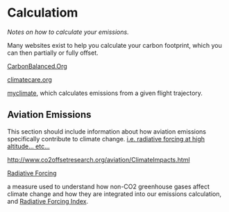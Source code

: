 # Calculatiom

_Notes on how to calculate your emissions._



Many websites exist to help you calculate your carbon footprint, which you can then partially or fully offset.

[CarbonBalanced.Org](http://www.carbonbalanced.org/calculator/flights.asp)

[climatecare.org](http://www.http://climatecare.org/calculator/)

[myclimate](http://www.http://co2.myclimate.org/en/flight_calculators/new), which calculates emissions from a given flight trajectory.




## Aviation Emissions

This section should include information about how aviation emissions specifically contribute to climate change. [i.e. radiative forcing at high altitude... etc...](http://www.co2offsetresearch.org/aviation/RFI.html)

http://www.co2offsetresearch.org/aviation/ClimateImpacts.html

[Radiative Forcing](http://www.co2offsetresearch.org/aviation/RF.html)

a measure used to understand how non-CO2 greenhouse gases affect climate change and how they are integrated into our emissions calculation, and [Radiative Forcing Index](http://www.co2offsetresearch.org/aviation/RFI.html).